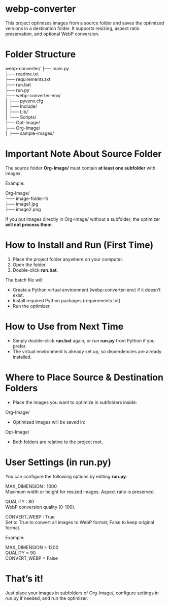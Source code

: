 # webp-converter

This project optimizes images from a source folder and saves the optimized versions in a destination folder. It supports resizing, aspect ratio preservation, and optional WebP conversion.

# Folder Structure

webp-converter/
├── main.py  
├── readme.txt  
├── requirements.txt  
├── run.bat  
├── run.py  
├── webp-converter-env/  
│   ├── pyvenv.cfg  
│   ├── Include/  
│   ├── Lib/  
│   └── Scripts/  
├── Opt-Image/  
├── Org-Image/  
│   ├── sample-images/  

# Important Note About Source Folder

The source folder **Org-Image/** must contain **at least one subfolder** with images.  

Example:

Org-Image/  
└── image-folder-1/  
    ├── image1.jpg  
    ├── image2.png  

If you put images directly in Org-Image/ without a subfolder, the optimizer **will not process them**.

# How to Install and Run (First Time)

1. Place the project folder anywhere on your computer.  
2. Open the folder.  
3. Double-click **run.bat**.  

The batch file will:  
- Create a Python virtual environment (webp-converter-env) if it doesn’t exist.  
- Install required Python packages (requirements.txt).  
- Run the optimizer.

# How to Use from Next Time

- Simply double-click **run.bat** again, or run **run.py** from Python if you prefer.  
- The virtual environment is already set up, so dependencies are already installed.

# Where to Place Source & Destination Folders

- Place the images you want to optimize in subfolders inside:

Org-Image/

- Optimized images will be saved in:

Opt-Image/

- Both folders are relative to the project root.

# User Settings (in run.py)

You can configure the following options by editing **run.py**:

MAX_DIMENSION  : 1000  
    Maximum width or height for resized images. Aspect ratio is preserved.  

QUALITY        : 80  
    WebP conversion quality (0-100).  

CONVERT_WEBP   : True  
    Set to True to convert all images to WebP format; False to keep original format.  

Example:

MAX_DIMENSION = 1200  
QUALITY = 90  
CONVERT_WEBP = False  

# That’s it!

Just place your images in subfolders of Org-Image/, configure settings in run.py if needed, and run the optimizer.
